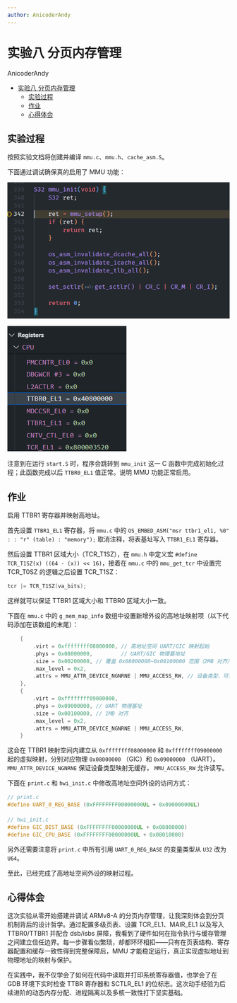 ```yaml
---
author: AnicoderAndy
---
```


# 实验八 分页内存管理

AnicoderAndy


<!-- @import "[TOC]" {cmd="toc" depthFrom=1 depthTo=6 orderedList=false} -->

<!-- code_chunk_output -->

- [实验八 分页内存管理](#实验八-分页内存管理)
  - [实验过程](#实验过程)
  - [作业](#作业)
  - [心得体会](#心得体会)

<!-- /code_chunk_output -->


## 实验过程

按照实验文档将创建并编译 `mmu.c`、`mmu.h`、`cache_asm.S`。

下面通过调试确保真的启用了 MMU 功能：

![debug process](assets/lab8/image.png)

![TTBR0_EL1 register value is 0x40800000](assets/lab8/image-1.png)

注意到在运行 `start.S` 时，程序会跳转到 `mmu_init` 这一 C 函数中完成初始化过程；此函数完成以后 `TTBR0_EL1` 值正常。说明 MMU 功能正常启用。

## 作业

启用 TTBR1 寄存器并映射高地址。

首先设置 `TTBR1_EL1` 寄存器，将 `mmu.c` 中的 `OS_EMBED_ASM("msr ttbr1_el1, %0" : : "r" (table) : "memory");` 取消注释，将表基址写入 `TTBR1_EL1` 寄存器。

然后设置 TTBR1 区域大小（TCR_T1SZ），在 `mmu.h` 中定义宏 `#define TCR_T1SZ(x) ((64 - (x)) << 16)`，接着在 `mmu.c` 中的 `mmu_get_tcr` 中设置完 TCR_T0SZ 的逻辑之后设置 TCR_T1SZ：

```c
tcr |= TCR_T1SZ(va_bits);
```

这样就可以保证 TTBR1 区域大小和 TTBR0 区域大小一致。

下面在 `mmu.c` 中的 `g_mem_map_info` 数组中设置新增外设的高地址映射项（以下代码添加在该数组的末尾）：

```c
    {
        .virt = 0xffffffff08000000, // 高地址空间 UART/GIC 映射起始
        .phys = 0x08000000,         // UART/GIC 物理基地址
        .size = 0x00200000, // 覆盖 0x08000000~0x08100000 范围（2MB 对齐）
        .max_level = 0x2,
        .attrs = MMU_ATTR_DEVICE_NGNRNE | MMU_ACCESS_RW, // 设备类型、可读写
    },
    {
        .virt = 0xffffffff09000000,
        .phys = 0x09000000, // UART 物理基址
        .size = 0x00100000, // 1MB 对齐
        .max_level = 0x2,
        .attrs = MMU_ATTR_DEVICE_NGNRNE | MMU_ACCESS_RW,
    }
```

这会在 TTBR1 映射空间内建立从 `0xffffffff08000000` 和 `0xffffffff09000000` 起的虚拟映射，分别对应物理 `0x08000000` （GIC）和 `0x09000000` （UART）。 `MMU_ATTR_DEVICE_NGNRNE` 保证设备类型映射无缓存， `MMU_ACCESS_RW` 允许读写。

下面在 `print.c` 和 `hwi_init.c` 中修改高地址空间外设的访问方式：

```c
// print.c
#define UART_0_REG_BASE (0xFFFFFFFF00000000UL + 0x09000000UL)

// hwi_init.c
#define GIC_DIST_BASE (0xFFFFFFFF00000000UL + 0x08000000)
#define GIC_CPU_BASE (0xFFFFFFFF00000000UL + 0x08010000)
```

另外还需要注意将 `print.c` 中所有引用 `UART_0_REG_BASE` 的变量类型从 `U32` 改为 `U64`。

至此，已经完成了高地址空间外设的映射过程。

## 心得体会

这次实验从零开始搭建并调试 ARMv8-A 的分页内存管理，让我深刻体会到分页机制背后的设计哲学。通过配置多级页表、设置 TCR_EL1、MAIR_EL1 以及写入 TTBR0/TTBR1 并配合 dsb/isbs 屏障，我看到了硬件如何在指令执行与缓存管理之间建立信任边界。每一步骤看似繁琐，却都环环相扣——只有在页表结构、寄存器配置和缓存一致性得到完整保障后，MMU 才能稳定运行，真正实现虚拟地址到物理地址的映射与保护。

在实践中，我不仅学会了如何在代码中读取并打印系统寄存器值，也学会了在 GDB 环境下实时检查 TTBR 寄存器和 SCTLR_EL1 的位标志。这次动手经验为后续进阶的动态内存分配、进程隔离以及多核一致性打下坚实基础。  